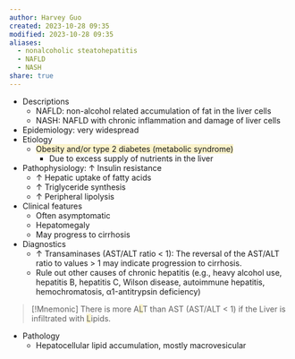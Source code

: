 ```yaml
---
author: Harvey Guo
created: 2023-10-28 09:35
modified: 2023-10-28 09:35
aliases:
  - nonalcoholic steatohepatitis
  - NAFLD
  - NASH
share: true
---
```


- Descriptions
	- NAFLD: non-alcohol related accumulation of fat in the liver cells
	- NASH: NAFLD with chronic inflammation and damage of liver cells
- Epidemiology: very widespread
- Etiology
	- <span style="background:rgba(240, 200, 0, 0.2)">Obesity and/or type 2 diabetes (metabolic syndrome)</span>
		- Due to excess supply of nutrients in the liver
- Pathophysiology: ↑ Insulin resistance 
	- ↑ Hepatic uptake of fatty acids
	- ↑ Triglyceride synthesis
	- ↑ Peripheral lipolysis
- Clinical features 
	- Often asymptomatic
	- Hepatomegaly
	- May progress to cirrhosis 
- Diagnostics
	- ↑ Transaminases (AST/ALT ratio < 1): The reversal of the AST/ALT ratio to values > 1 may indicate progression to cirrhosis. 
	- Rule out other causes of chronic hepatitis (e.g., heavy alcohol use, hepatitis B, hepatitis C, Wilson disease, autoimmune hepatitis, hemochromatosis, α1-antitrypsin deficiency)

>[!Mnemonic] 
>There is more A<span style="background:rgba(240, 200, 0, 0.2)">L</span>T than AST (AST/ALT < 1) if the Liver is infiltrated with <span style="background:rgba(240, 200, 0, 0.2)">L</span>ipids.

- Pathology
	- Hepatocellular lipid accumulation, mostly macrovesicular